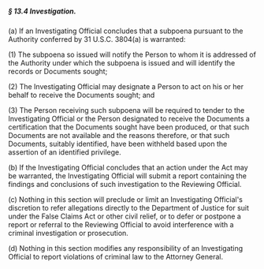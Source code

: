 ##### § 13.4 Investigation. #####

(a) If an Investigating Official concludes that a subpoena pursuant to the Authority conferred by 31 U.S.C. 3804(a) is warranted:

(1) The subpoena so issued will notify the Person to whom it is addressed of the Authority under which the subpoena is issued and will identify the records or Documents sought;

(2) The Investigating Official may designate a Person to act on his or her behalf to receive the Documents sought; and

(3) The Person receiving such subpoena will be required to tender to the Investigating Official or the Person designated to receive the Documents a certification that the Documents sought have been produced, or that such Documents are not available and the reasons therefore, or that such Documents, suitably identified, have been withheld based upon the assertion of an identified privilege.

(b) If the Investigating Official concludes that an action under the Act may be warranted, the Investigating Official will submit a report containing the findings and conclusions of such investigation to the Reviewing Official.

(c) Nothing in this section will preclude or limit an Investigating Official's discretion to refer allegations directly to the Department of Justice for suit under the False Claims Act or other civil relief, or to defer or postpone a report or referral to the Reviewing Official to avoid interference with a criminal investigation or prosecution.

(d) Nothing in this section modifies any responsibility of an Investigating Official to report violations of criminal law to the Attorney General.